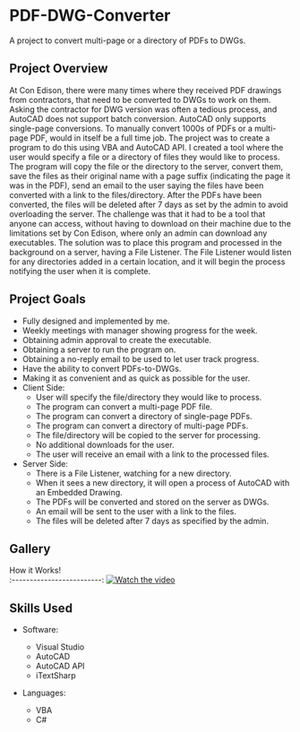 # PDF-DWG-Converter
A project to convert multi-page or a directory of PDFs to DWGs.

## Project Overview
At Con Edison, there were many times where they received PDF drawings from contractors, that need to be converted to DWGs to work on them. Asking the contractor for DWG version was often a tedious process, and AutoCAD does not support batch conversion. AutoCAD only supports single-page conversions. To manually convert 1000s of PDFs or a multi-page PDF, would in itself be a full time job. The project was to create a program to do this using VBA and AutoCAD API. I created a tool where the user would specify a file or a directory of files they would like to process. The program will copy the file or the directory to the server, convert them, save the files as their original name with a page suffix (indicating the page it was in the PDF), send an email to the user saying the files have been converted with a link to the files/directory. After the PDFs have been converted, the files will be deleted after 7 days as set by the admin to avoid overloading the server. The challenge was that it had to be a tool that anyone can access, without having to download on their machine due to the limitations set by Con Edison, where only an admin can download any executables. The solution was to place this program and processed in the background on a server, having a File Listener. The File Listener would listen for any directories added in a certain location, and it will begin the process notifying the user when it is complete. 

## Project Goals

* Fully designed and implemented by me.
* Weekly meetings with manager showing progress for the week.
* Obtaining admin approval to create the executable.
* Obtaining a server to run the program on.
* Obtaining a no-reply email to be used to let user track progress.
* Have the ability to convert PDFs-to-DWGs.
* Making it as convenient and as quick as possible for the user.
* Client Side:
  * User will specify the file/directory they would like to process.
  * The program can convert a multi-page PDF file.
  * The program can convert a directory of single-page PDFs.
  * The program can convert a directory of multi-page PDFs.
  * The file/directory will be copied to the server for processing.
  * No additional downloads for the user.
  * The user will receive an email with a link to the processed files.
* Server Side:
  * There is a File Listener, watching for a new directory.
  * When it sees a new directory, it will open a process of AutoCAD with an Embedded Drawing.
  * The PDFs will be converted and stored on the server as DWGs.
  * An email will be sent to the user with a link to the files.
  * The files will be deleted after 7 days as specified by the admin.

## Gallery

How it Works!    
:-------------------------:
[![Watch the video](https://github.com/dannyjanani/home/blob/master/src/components/Projects%20Page/Images/PDF-DWG-Thumbnail.png)](https://vimeo.com/458374664)

## Skills Used
  
* Software:
  * Visual Studio
  * AutoCAD
  * AutoCAD API
  * iTextSharp

* Languages:
  * VBA
  * C#
